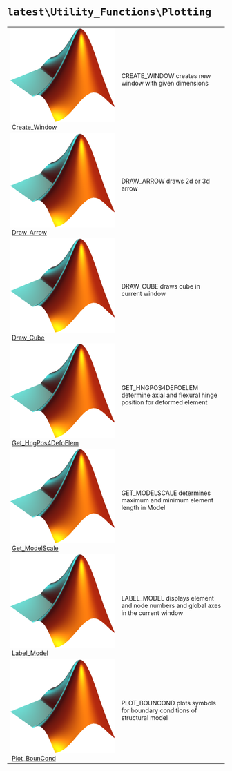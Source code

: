 <!-- <!DOCTYPE html> -->
<!-- <html lang="en"> -->
<!-- <body> -->
<!-- <a name="_top"></a>
<table width="100%"><tr><td align="left"><a href="../../../.autoindex.md"><img alt="<" border="0" src="../../../left.png">&nbsp;Master index</a></td>
<td align="right"><a href=".autoindex.md">Index for `latest\Utility_Functions\Plotting`&nbsp;<img alt=">" border="0" src="../../../right.png"></a></td></tr></table> -->

# `latest\Utility_Functions\Plotting`

<table>
<tr><td><img src="../../../matlab_logo.png" alt="icon name" class="icon">&nbsp;<a href="Create_Window">Create_Window</a></td><td>CREATE_WINDOW creates new window with given dimensions </td></tr><tr><td><img src="../../../matlab_logo.png" alt="icon name" class="icon">&nbsp;<a href="Draw_Arrow">Draw_Arrow</a></td><td>DRAW_ARROW draws 2d or 3d arrow </td></tr><tr><td><img src="../../../matlab_logo.png" alt="icon name" class="icon">&nbsp;<a href="Draw_Cube">Draw_Cube</a></td><td>DRAW_CUBE draws cube in current window </td></tr><tr><td><img src="../../../matlab_logo.png" alt="icon name" class="icon">&nbsp;<a href="Get_HngPos4DefoElem">Get_HngPos4DefoElem</a></td><td>GET_HNGPOS4DEFOELEM determine axial and flexural hinge position for deformed element </td></tr><tr><td><img src="../../../matlab_logo.png" alt="icon name" class="icon">&nbsp;<a href="Get_ModelScale">Get_ModelScale</a></td><td>GET_MODELSCALE determines maximum and minimum element length in Model </td></tr><tr><td><img src="../../../matlab_logo.png" alt="icon name" class="icon">&nbsp;<a href="Label_Model">Label_Model</a></td><td>LABEL_MODEL displays element and node numbers and global axes in the current window </td></tr><tr><td><img src="../../../matlab_logo.png" alt="icon name" class="icon">&nbsp;<a href="Plot_BounCond">Plot_BounCond</a></td><td>PLOT_BOUNCOND plots symbols for boundary conditions of structural model </td></tr></table>




<!-- <hr><address>Generated on Mon 15-Feb-2021 18:38:46 by <strong><a href="http://www.artefact.tk/software/matlab/m2html/" title="Matlab Documentation in HTML">m2html</a></strong> &copy; 2005</address> -->
<!-- </body> -->
<!-- </html> -->